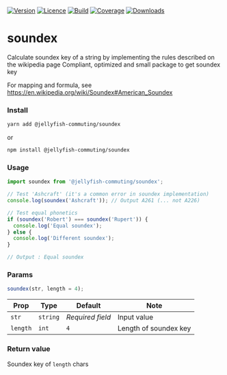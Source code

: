 [![Version](https://img.shields.io/npm/v/@jollie/soundex)](https://www.npmjs.com/package/@jollie/soundex)
[![Licence](https://img.shields.io/npm/l/@jollie/soundex)](https://en.wikipedia.org/wiki/MIT_license)
[![Build](https://img.shields.io/travis/com/thejellyfih/soundex)](https://travis-ci.com/github/thejellyfih/soundex)
[![Coverage](https://img.shields.io/codecov/c/github/thejellyfih/soundex)](https://codecov.io/gh/thejellyfih/soundex)
[![Downloads](https://img.shields.io/npm/dt/@jollie/soundex)](https://www.npmjs.com/package/@jollie/soundex)

# soundex
Calculate soundex key of a string by implementing the rules described on the wikipedia page
Compliant, optimized and small package to get soundex key

For mapping and formula, see https://en.wikipedia.org/wiki/Soundex#American_Soundex

### Install
```bash
yarn add @jellyfish-commuting/soundex
```
or
```bash
npm install @jellyfish-commuting/soundex
```
### Usage
```javascript
import soundex from '@jellyfish-commuting/soundex';

// Test 'Ashcraft' (it's a common error in soundex implementation)
console.log(soundex('Ashcraft')); // Output A261 (... not A226)

// Test equal phonetics
if (soundex('Robert') === soundex('Rupert')) {
  console.log('Equal soundex');
} else {
  console.log('Different soundex');
}

// Output : Equal soundex
```

### Params

```javascript
soundex(str, length = 4);
```

| Prop     | Type     |  Default         | Note                  |
|----------|----------|------------------|-----------------------|
| `str`    | `string` | _Required field_ | Input value           |
| `length` | `int`    | `4`              | Length of soundex key |


### Return value

Soundex key of `length` chars
